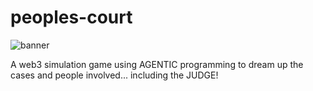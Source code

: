 # peoples-court
![banner](https://github.com/user-attachments/assets/761a8168-4ad3-43cb-abe3-c9d4c7dcf5e7)

A web3 simulation game using AGENTIC programming to dream up the cases and people involved... including the JUDGE!
